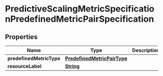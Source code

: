 

# PredictiveScalingMetricSpecificationPredefinedMetricPairSpecification


## Properties

| Name | Type | Description | Notes |
|------------ | ------------- | ------------- | -------------|
|**predefinedMetricType** | [**PredefinedMetricPairType**](PredefinedMetricPairType.md) |  |  |
|**resourceLabel** | [**String**](String.md) |  |  [optional] |



